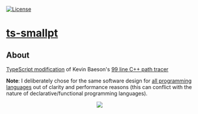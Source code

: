 [![License][s1]][li]

[s1]: https://img.shields.io/badge/license-MIT-blue.svg
[li]: https://raw.githubusercontent.com/matt77hias/cpp-smallpt/master/LICENSE.txt

# [ts-smallpt](https://matt77hias.github.io/ts-smallpt/)

## About
[TypeScript modification](https://matt77hias.github.io/ts-smallpt/) of Kevin Baeson's [99 line C++ path tracer](http://www.kevinbeason.com/smallpt/)

**Note**: I deliberately chose for the same software design for [all programming languages](https://github.com/matt77hias/smallpt) out of clarity and performance reasons (this can conflict with the nature of declarative/functional programming languages).

<p align="center"><img src="https://github.com/matt77hias/smallpt/blob/master/res/image.png" ></p>
